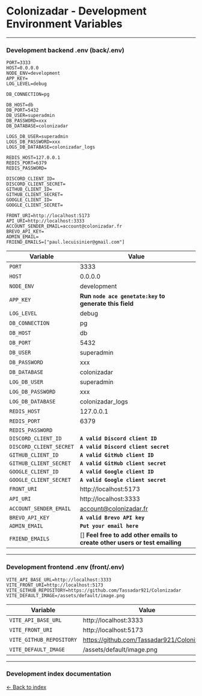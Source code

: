 # Colonizadar - Development Environment Variables

---

### Development backend .env (back/.env)

```
PORT=3333
HOST=0.0.0.0
NODE_ENV=development
APP_KEY=
LOG_LEVEL=debug

DB_CONNECTION=pg

DB_HOST=db
DB_PORT=5432
DB_USER=superadmin
DB_PASSWORD=xxx
DB_DATABASE=colonizadar

LOGS_DB_USER=superadmin
LOGS_DB_PASSWORD=xxx
LOGS_DB_DATABASE=colonizadar_logs

REDIS_HOST=127.0.0.1
REDIS_PORT=6379
REDIS_PASSWORD=

DISCORD_CLIENT_ID=
DISCORD_CLIENT_SECRET=
GITHUB_CLIENT_ID=
GITHUB_CLIENT_SECRET=
GOOGLE_CLIENT_ID=
GOOGLE_CLIENT_SECRET=

FRONT_URI=http://localhost:5173
API_URI=http://localhost:3333
ACCOUNT_SENDER_EMAIL=account@colonizadar.fr
BREVO_API_KEY=
ADMIN_EMAIL=
FRIEND_EMAILS=["paul.lecuisinier@gmail.com"]
```

| Variable                | Value                                                                       |
|-------------------------|-----------------------------------------------------------------------------|
| `PORT`                  | 3333                                                                        |
| `HOST`                  | 0.0.0.0                                                                     |
| `NODE_ENV`              | development                                                                 |
| `APP_KEY`               | **Run `node ace genetate:key` to generate this field**                      |
| `LOG_LEVEL`             | debug                                                                       |
| `DB_CONNECTION`         | pg                                                                          |
| `DB_HOST`               | db                                                                          |
| `DB_PORT`               | 5432                                                                        |
| `DB_USER`               | superadmin                                                                  |
| `DB_PASSWORD`           | xxx                                                                         |
| `DB_DATABASE`           | colonizadar                                                                 |
| `LOG_DB_USER`           | superadmin                                                                  |
| `LOG_DB_PASSWORD`       | xxx                                                                         |
| `LOG_DB_DATABASE`       | colonizadar_logs                                                            |
| `REDIS_HOST`            | 127.0.0.1                                                                   |
| `REDIS_PORT`            | 6379                                                                        |
| `REDIS_PASSWORD`        |                                                                             |
| `DISCORD_CLIENT_ID`     | **`A valid Discord client ID`**                                             |
| `DISCORD_CLIENT_SECRET` | **`A valid Discord client secret`**                                         |
| `GITHUB_CLIENT_ID`      | **`A valid GitHub client ID`**                                              |
| `GITHUB_CLIENT_SECRET`  | **`A valid GitHub client secret`**                                          |
| `GOOGLE_CLIENT_ID`      | **`A valid Google client ID`**                                              |
| `GOOGLE_CLIENT_SECRET`  | **`A valid Google client secret`**                                          |
| `FRONT_URI`             | http://localhost:5173                                                       |
| `API_URI`               | http://localhost:3333                                                       |
| `ACCOUNT_SENDER_EMAIL`  | account@colonizadar.fr                                                      |
| `BREVO_API_KEY`         | **`A valid Brevo API key`**                                                 |
| `ADMIN_EMAIL`           | **`Put your email here`**                                                   |
| `FRIEND_EMAILS`         | [] **Feel free to add other emails to create other users or test emailing** |

---

### Development frontend .env (front/.env)

```
VITE_API_BASE_URL=http://localhost:3333
VITE_FRONT_URI=http://localhost:5173
VITE_GITHUB_REPOSITORY=https://github.com/Tassadar921/Colonizadar
VITE_DEFAULT_IMAGE=/assets/default/image.png
```

| Variable                 | Value                                      |
|--------------------------|--------------------------------------------|
| `VITE_API_BASE_URL`      | http://localhost:3333                      |
| `VITE_FRONT_URI`         | http://localhost:5173                      |
| `VITE_GITHUB_REPOSITORY` | https://github.com/Tassadar921/Colonizadar |
| `VITE_DEFAULT_IMAGE`     | /assets/default/image.png                  |

---

### Development index documentation

[&larr; Back to index](index.md)
